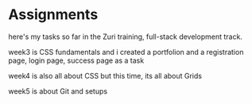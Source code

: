 # Assignments
 here's my tasks so far in the Zuri training, full-stack development track.
 
 week3 is CSS fundamentals and i created a portfolion and a registration page, login page, success page as a task
 
 week4 is also all about CSS but this time, its all about Grids
 
 week5 is about Git and setups

